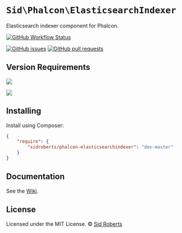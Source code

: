 # `Sid\Phalcon\ElasticsearchIndexer`

Elasticsearch indexer component for Phalcon.



[![GitHub Workflow Status](https://img.shields.io/github/actions/workflow/status/SidRoberts/phalcon-elasticsearchindexer/tests.yml?style=for-the-badge)](https://github.com/SidRoberts/phalcon-elasticsearchindexer/actions)

[![GitHub issues](https://img.shields.io/github/issues-raw/SidRoberts/phalcon-elasticsearchindexer.svg?style=for-the-badge)](https://github.com/SidRoberts/phalcon-elasticsearchindexer/issues)
[![GitHub pull requests](https://img.shields.io/github/issues-pr-raw/SidRoberts/phalcon-elasticsearchindexer.svg?style=for-the-badge)](https://github.com/SidRoberts/phalcon-elasticsearchindexer/pulls)



## Version Requirements

[![](https://img.shields.io/badge/Phalcon-%3E%3D%205.0.0-76C39B?style=for-the-badge)]()

[![](https://img.shields.io/badge/PHP-%3E%3D%208.0.0-777BB3?style=for-the-badge)]()



## Installing

Install using Composer:

```json
{
    "require": {
        "sidroberts/phalcon-elasticsearchindexer": "dev-master"
    }
}
```



## Documentation

See the [Wiki](https://github.com/SidRoberts/phalcon-elasticsearchindexer/wiki).



## License

Licensed under the MIT License.
© [Sid Roberts](https://github.com/SidRoberts)

